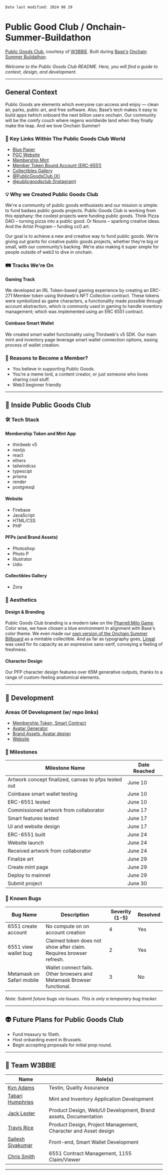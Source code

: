 `Date last modified: 2024 06 29`

# Public Good Club / Onchain-Summer-Buildathon

[Public Goods Club](https://publicgoods.club), courtesy of [W3BBIE](https://w3bbie.xyz). Built during [Base's](https://www.base.org/) [Onchain Summer Buildathon](https://www.base.org/onchainsummer?utm_source=dotorg&utm_campaign=onchainsummer).

_Welcome to the Public Goods Club README. Here, you will find a guide to context, design, and development._

---

## General Context

Public Goods are elements which everyone can access and enjoy — clean air, parks, public art, and free software. Also, Base’s tech makes it easy to build apps twhich onboard the next billion users onchain. Our community will be the comfy couch where regens worldwide land when they finally make the leap. And we love Onchain Summer!

### 🔗 Key Links Within The Public Goods Club World

- [Blue Paper](https://mirror.xyz/bigtrav.eth/_GeVdMm8DSEIS36EwbqlGCljoddrVgvK69kq62uRCHc)
- [PGC Website](https://publicgoods.club/)
- [Membership Mint](https://pgc-members.xyz/)
- [Member Token Bound Account (ERC-6551)](https://pg-club.netlify.app/)
- [Collectibles Gallery](https://zora.co/collect/base:0xa6735cb18ea3e233c535dacd7276d64db02fd9e3)
- [@PublicGoodsClub (X)](https://twitter.com/PublicGoodsClub)
- [@publicgoodsclub (Instagram)](https://www.instagram.com/publicgoodsclub)

### 💡 Why we Created Public Goods Club

We're a community of public goods enthusiasts and our mission is simple: to fund badass public goods projects. Public Goods Club is working from this epiphany: the coolest projects were funding public goods. Think Pizza DAO – turning pizza into a public good. Or Nouns – sparking creative ideas. And the Artist Program – funding cc0 art.

Our goal is to achieve a new and creative way to fund public goods. We're giving out grants for creative public goods projects, whether they’re big or small, with our community’s backing. We’re also making it super simple for people outside of web3 to dive in onchain.

### 🛤️ Tracks We're On

#### Gaming Track
We developed an IRL Token-based gaming experience by creating an ERC-271 Member token using thirdweb's NFT Collection contract. These tokens were symbolized as game characters, a functionality made possible through account abstraction, which is commonly used in gaming to handle inventory management; which was implemented using an ERC 6551 contract.
  
#### Coinbase Smart Wallet
We created smart wallet functionality using Thirdweb's v5 SDK. Our main mint and inventory page leverage smart wallet connection options, easing process of wallet creation.

### 🤔 Reasons to Become a Member?

- You believe in supporting Public Goods.
- You’re a meme lord, a content creator, or just someone who loves sharing cool stuff.
- Web3 beginner friendly

---

## 👘 Inside Public Goods Club

### 🛠 Tech Stack

#### Membership Token and Mint App
- thirdweb v5
- nextjs
- react
- ethers
- tailwindcss
- typescipt
- prisma
- render
- postgresql

#### Website
- Firebase
- JavaScript
- HTML/CSS
- PHP

#### PFPs (and Brand Assets)
- Photoshop
- Photo P
- Illustrator
- Udio

#### Collectibles Gallery
- Zora

### 🎨 Aesthetics

#### Design & Branding
Public Goods Club branding is a modern take on the [Pharrell:Milo Game](https://web.archive.org/web/20080723202703/http://www.pharrellwilliams.com/game/). Color wise, we have chosen a blue environment in alignment with Base's color theme. We even made our [own version of the Onchain Summer Billboard](https://zora.co/collect/base:0xa6735cb18ea3e233c535dacd7276d64db02fd9e3/1) as a mintable collectible. And as far as typography goes, [Lineal](https://velvetyne.fr/fonts/lineal/) was used for its capacity as an expressive sans-serif, conveying a feeling of freshness.

#### Character Design
Our PFP character design features over 65M generative outputs, thanks to a range of custom-feeling anatomical elements.

---

## 🚧 Development

### Areas Of Development (w/ repo links)

- [Membership Token, Smart Contract](https://github.com/W3bbieLabs/thirdweb-6551-smart-wallet)
- [Avatar Generator](https://github.com/barigyasi/avatar)
- [Brand Assets, Avatar design](https://github.com/W3bbieLabs/ONCHAIN_SUMMER_PGCDGD)
- [Website](https://github.com/W3bbieLabs/ONCHAIN_SUMMER_PGCDGD/tree/main/public_html)

### 🏁 Milestones

| Milestone Name                                       | Date Reached |
| ---------------------------------------------------- | ------------ |
| Artwork concept finalized, canvas to pfps tested out | June 10      |
| Coinbase smart wallet testing                        | June 10      |
| ERC-6551 tested                                      | June 10      |
| Commissioned artwork from collaborator               | June 17      |
| Smart features tested                                | June 17      |
| UI and website design                                | June 17      |
| ERC-6551 built                                       | June 24      |
| Website launch                                       | June 24      |
| Received artwork from collaborator                   | June 24      |
| Finalize art                                         | June 29      |
| Create mint page                                     | June 29      |
| Deploy to mainnet                                    | June 29      |
| Submit project                                       | June 30      |

### 🐞 Known Bugs

| Bug Name                  | Description                                                           | Severity (1-5) | Resolved |
| ------------------------- | --------------------------------------------------------------------- | -------------- | -------- |
| 6551 create account       | No compute on on account creation                                     | 4              | Yes      |
| 6551 view wallet bug      | Claimed token does not show after claim. Requires browser refresh.    | 2              | Yes      |
| Metamask on Safari mobile | Wallet connect fails. Other browsers and Metamask Browser functional. | 3              | No       |

_Note: Submit future bugs via Issues. This is only a temporary bug tracker._

---

## 👽 Future Plans for Public Goods Club

- Fund treasury to 10eth.
- Host onbarding event in Brussels.
- Begin accepting proposals for initial prop round. 

---

## 🦾 Team W3BBIE

| Name                                                                         | Role(s)                                                          |
| ---------------------------------------------------------------------------- | ---------------------------------------------------------------- |
| [Kyn Adams](https://twitter.com/Tek_Gawd)                                    | Testin, Quality Assurance                                        |
| [Tabari Humphries](https://www.instagram.com/gyasi.eth/)                     | Mint and Inventory Application Development                                     |
| [Jack Lester](https://www.jack-jackjack.com)                                 | Product Design, Web/UI Development, Brand assets, Documentation  |
| [Travis Rice](https://www.linkedin.com/in/travislrice/)                      | Product Design, Project Management, Character and Asset design   |
| [Sailesh Sivakumar](https://www.linkedin.com/in/sailesh-sivakumar-453061141) | Front-end, Smart Wallet Development                              |
| [Chris Smith](https://twitter.com/_dev_og)                                   | 6551 Contract Management, 1155 Claim/Viewer                      |

---
